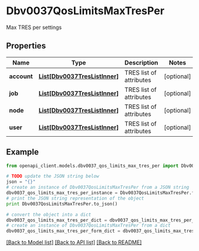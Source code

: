 # Dbv0037QosLimitsMaxTresPer

Max TRES per settings

## Properties
Name | Type | Description | Notes
------------ | ------------- | ------------- | -------------
**account** | [**List[Dbv0037TresListInner]**](Dbv0037TresListInner.md) | TRES list of attributes | [optional] 
**job** | [**List[Dbv0037TresListInner]**](Dbv0037TresListInner.md) | TRES list of attributes | [optional] 
**node** | [**List[Dbv0037TresListInner]**](Dbv0037TresListInner.md) | TRES list of attributes | [optional] 
**user** | [**List[Dbv0037TresListInner]**](Dbv0037TresListInner.md) | TRES list of attributes | [optional] 

## Example

```python
from openapi_client.models.dbv0037_qos_limits_max_tres_per import Dbv0037QosLimitsMaxTresPer

# TODO update the JSON string below
json = "{}"
# create an instance of Dbv0037QosLimitsMaxTresPer from a JSON string
dbv0037_qos_limits_max_tres_per_instance = Dbv0037QosLimitsMaxTresPer.from_json(json)
# print the JSON string representation of the object
print Dbv0037QosLimitsMaxTresPer.to_json()

# convert the object into a dict
dbv0037_qos_limits_max_tres_per_dict = dbv0037_qos_limits_max_tres_per_instance.to_dict()
# create an instance of Dbv0037QosLimitsMaxTresPer from a dict
dbv0037_qos_limits_max_tres_per_form_dict = dbv0037_qos_limits_max_tres_per.from_dict(dbv0037_qos_limits_max_tres_per_dict)
```
[[Back to Model list]](../README.md#documentation-for-models) [[Back to API list]](../README.md#documentation-for-api-endpoints) [[Back to README]](../README.md)


